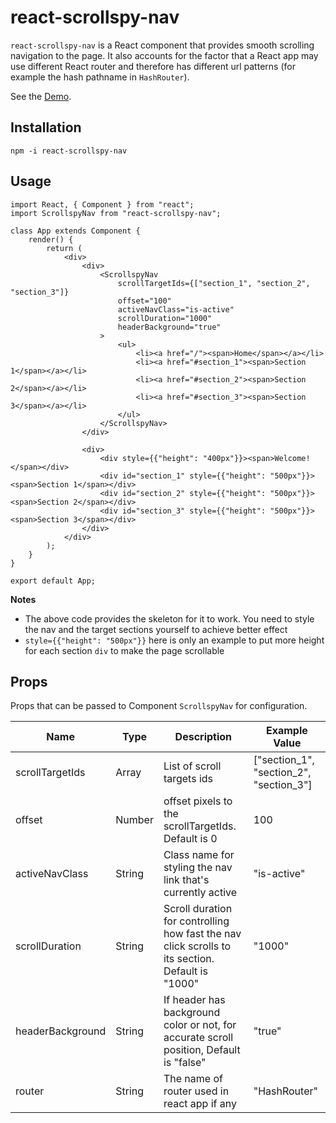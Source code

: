 # react-scrollspy-nav

`react-scrollspy-nav` is a React component that provides smooth scrolling navigation to the page. It also accounts for the factor that a React app may use different React router and therefore has different url patterns (for example the hash pathname in `HashRouter`).   

See the [Demo](https://StephenWeiXu.github.io/react-scrollspy-nav-example).

## Installation
`npm -i react-scrollspy-nav`

## Usage
```
import React, { Component } from "react";
import ScrollspyNav from "react-scrollspy-nav";

class App extends Component {
    render() {
        return (
            <div>
                <div>
                    <ScrollspyNav
                        scrollTargetIds={["section_1", "section_2", "section_3"]}
                        offset="100"
                        activeNavClass="is-active"
                        scrollDuration="1000"
                        headerBackground="true"
                    >
                        <ul>
                            <li><a href="/"><span>Home</span></a></li>
                            <li><a href="#section_1"><span>Section 1</span></a></li>
                            <li><a href="#section_2"><span>Section 2</span></a></li>
                            <li><a href="#section_3"><span>Section 3</span></a></li>
                        </ul>
                    </ScrollspyNav>
                </div>
                
                <div>
                    <div style={{"height": "400px"}}><span>Welcome!</span></div>
                    <div id="section_1" style={{"height": "500px"}}><span>Section 1</span></div>
                    <div id="section_2" style={{"height": "500px"}}><span>Section 2</span></div>
                    <div id="section_3" style={{"height": "500px"}}><span>Section 3</span></div>
                </div>
            </div>
        );
    }
}

export default App;
```

**Notes**

* The above code provides the skeleton for it to work. You need to style the nav and the target sections yourself to achieve better effect
* `style={{"height": "500px"}}` here is only an example to put more height for each section `div` to make the page scrollable


## Props

Props that can be passed to Component `ScrollspyNav` for configuration.

| Name | Type | Description | Example Value |
|------|------|------| ------ |
| scrollTargetIds | Array | List of scroll targets ids | ["section_1", "section_2", "section_3"] |
| offset | Number | offset pixels to the scrollTargetIds. Default is 0 | 100 |
| activeNavClass | String | Class name for styling the nav link that's currently active | "is-active" |
| scrollDuration | String | Scroll duration for controlling how fast the nav click scrolls to its section. Default is "1000" | "1000" |
| headerBackground | String | If header has background color or not, for accurate scroll position, Default is "false" | "true" |
| router | String | The name of router used in react app if any | "HashRouter" |

